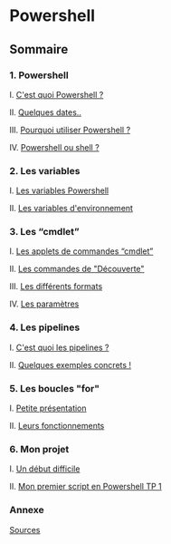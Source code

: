 # Powershell
## Sommaire 
### 1. Powershell
I. [C'est quoi Powershell ?](https://github.com/EnzoooPNT/Powershell/blob/main/Powershell/histoire.md)

II. [Quelques dates..](https://github.com/EnzoooPNT/Powershell/blob/main/Powershell/dates.md)

III. [Pourquoi utiliser Powershell ?](https://github.com/EnzoooPNT/Powershell/blob/main/Powershell/utilisation.md)

IV. [Powershell ou shell ?](https://github.com/EnzoooPNT/Powershell/blob/main/Powershell/ShellPowershell.md)

### 2. Les variables
I. [Les variables Powershell](https://github.com/EnzoooPNT/Powershell/blob/main/Les%20variables/LesVariables.md)

II. [Les variables d'environnement ](https://github.com/EnzoooPNT/Powershell/blob/main/Les%20variables/variables%20d'environnements.md)

### 3. Les “cmdlet”
I. [Les applets de commandes “cmdlet”](https://github.com/EnzoooPNT/Powershell/blob/main/Les%20CMDLET/Lesappletsdecommandescmdlet.md)

II. [Les commandes de "Découverte"](https://github.com/EnzoooPNT/Powershell/blob/main/Les%20CMDLET/commandesDécouverte.md)

III. [Les différents formats](https://github.com/EnzoooPNT/Powershell/blob/main/Les%20CMDLET/Formatcmdlet.md)

IV. [Les paramètres](https://github.com/EnzoooPNT/Powershell/blob/main/Les%20CMDLET/paramètrecmdlet.md)

### 4. Les pipelines

I. [C'est quoi les pipelines ?](https://github.com/EnzoooPNT/Powershell/blob/main/Les%20pipelines/lespipelineC'estquoi.md)

II. [Quelques exemples concrets !](https://github.com/EnzoooPNT/Powershell/blob/main/Les%20pipelines/sansetavecpipelines.md)

### 5. Les boucles "for"

I. [Petite présentation](https://github.com/EnzoooPNT/Powershell/blob/main/Les%20boucles%20%22for%22/PetitePrésentation.md)

II. [Leurs fonctionnements](https://github.com/EnzoooPNT/Powershell/blob/main/Les%20boucles%20%22for%22/fonctionnementbouclesfor.md)

### 6. Mon projet
I. [Un début difficile](https://github.com/EnzoooPNT/Powershell/blob/main/Mon%20projet/DébutDifficile.md)

II. [Mon premier script en Powershell TP 1](https://github.com/EnzoooPNT/Powershell/blob/main/Mon%20projet/Script%201%20TP%20powershell.ps1)

### Annexe

[Sources](https://github.com/EnzoooPNT/Powershell/blob/main/Annexe/Sources.md)
